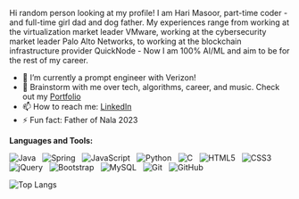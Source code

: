 Hi random person looking at my profile! I am Hari Masoor, part-time coder - and full-time girl dad and dog father. My experiences range from working at the virtualization market leader VMware, working at the cybersecurity market leader Palo Alto Networks, to working at the blockchain infrastructure provider QuickNode - Now I am 100% AI/ML and aim to be for the rest of my career.


- 🔭 I’m currently a prompt engineer with Verizon!
- 💬 Brainstorm with me over tech, algorithms, career, and music. Check out my [Portfolio](https://harimasoor.com)
- 📫 How to reach me: [LinkedIn](https://www.linkedin.com/in/harimasoor)
- ⚡ Fun fact: Father of Nala 2023

**Languages and Tools:** 

![Java](https://img.shields.io/badge/-Java-black?logo=java&style=social)&nbsp;&nbsp;
![Spring](https://img.shields.io/badge/-Spring%20Framework-black?logo=spring&style=social)&nbsp;&nbsp;
![JavaScript](https://img.shields.io/badge/-JavaScript-black?logo=javascript&style=social)&nbsp;&nbsp;
![Python](https://img.shields.io/badge/-Python-black?logo=Python&style=social)&nbsp;&nbsp;
![C](https://img.shields.io/badge/-C-black?logo=c&style=social)&nbsp;&nbsp;
![HTML5](https://img.shields.io/badge/-HTML5-black?logo=html5&style=social)&nbsp;&nbsp;
![CSS3](https://img.shields.io/badge/-CSS3-black?logo=css3&style=social)&nbsp;&nbsp;
![jQuery](https://img.shields.io/badge/-jQuery-black?logo=jquery&style=social)&nbsp;&nbsp;
![Bootstrap](https://img.shields.io/badge/-Bootstrap-black?logo=bootstrap&style=social)&nbsp;&nbsp;
![MySQL](https://img.shields.io/badge/-MySQL-black?logo=mysql&style=social)&nbsp;&nbsp;
![Git](https://img.shields.io/badge/-Git-black?logo=git&style=social)&nbsp;&nbsp;
![GitHub](https://img.shields.io/badge/-GitHub-black?logo=github&style=social)&nbsp;&nbsp;

![Top Langs](https://github-readme-stats.vercel.app/api/top-langs/?username=harivmasoor&hide=TeX&layout=compact)
